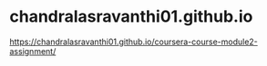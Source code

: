 # chandralasravanthi01.github.io
https://chandralasravanthi01.github.io/coursera-course-module2-assignment/
